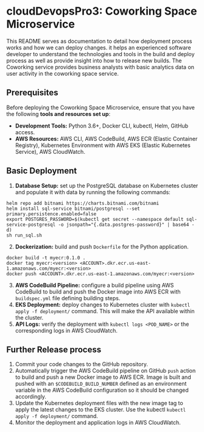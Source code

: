 # cloudDevopsPro3: Coworking Space Microservice
This README serves as documentation to detail how  deployment process works and how we can deploy changes. it helps an experienced software developer to understand the technologies and tools in the build and deploy process as well as provide insight into how to release new builds. The Coworking service provides business analysts with basic analytics data on user activity in the coworking space service. 
## Prerequisites
Before deploying the Coworking Space Microservice, ensure that you have the following **tools and resources set up**:
- **Development Tools:** Python 3.6+, Docker CLI, kubectl, Helm, GitHub access.
- **AWS Resources:** AWS CLI, AWS CodeBuild, AWS ECR (Elastic Container Registry), Kubernetes Environment with AWS EKS (Elastic Kubernetes Service), AWS CloudWatch.

## Basic Deployment
1. **Database Setup:** set up the PostgreSQL database on Kubernetes cluster and populate it with data by running the following commands:
```
helm repo add bitnami https://charts.bitnami.com/bitnami
helm install sql-service bitnami/postgresql --set primary.persistence.enabled=false
export POSTGRES_PASSWORD=$(kubectl get secret --namespace default sql-service-postgresql -o jsonpath="{.data.postgres-password}" | base64 -d)
sh run_sql.sh
```
2. **Dockerization:** build and push `Dockerfile` for the Python application.
```
docker build -t myecr:0.1.0 .
docker tag myecr:<version> <ACCOUNT>.dkr.ecr.us-east-1.amazonaws.com/myecr:<version>
docker push <ACCOUNT>.dkr.ecr.us-east-1.amazonaws.com/myecr:<version>
```
3. **AWS CodeBuild Pipeline:** configure a build pipeline using AWS CodeBuild to build and push the Docker image into AWS ECR with `buildspec.yml` file defining building steps.
4. **EKS Deployment:** deploy changes to Kubernetes cluster with `kubectl apply -f deployment/` command. This will make the API available within the cluster.
5. **API Logs:** verify the deployment with `kubectl logs <POD_NAME>` or the corresponding logs in AWS CloudWatch.

## Further Release process
1. Commit your code changes to the GitHub repository.
2. Automatically trigger the AWS CodeBuild pipeline on GitHub `push` action to build and push a new Docker image to AWS ECR. Image is built and pushed with an `$CODEBUILD_BUILD_NUMBER` defined as an environment variable in the AWS CodeBuild configuration so it should be changed accordingly.
3. Update the Kubernetes deployment files with the new image tag to apply the latest changes to the EKS cluster. Use the kubectl `kubectl apply -f deployment/` command.
4. Monitor the deployment and application logs in AWS CloudWatch.
